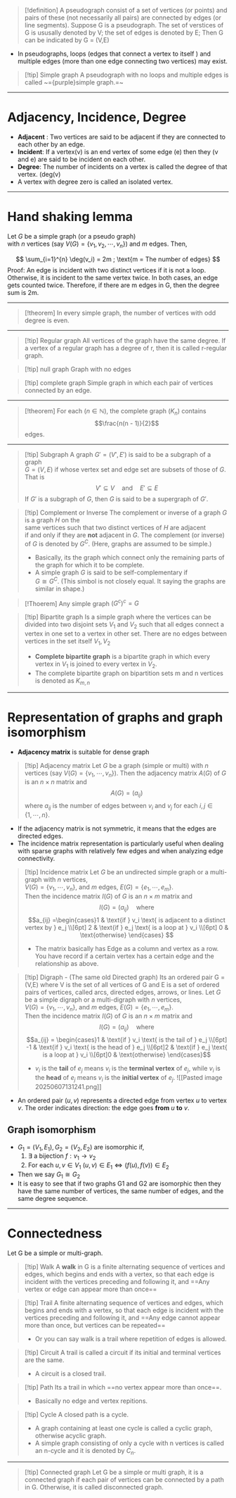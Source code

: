>[!definition]
>A pseudograph consist of a set of vertices (or points) and pairs of these (not necessarily all pairs) are connected by edges (or line segments).
>Suppose G is a pseudograph. The set of verstices of G is ususally denoted by V; the set of edges is denoted by E; Then G can be indicated by G = (V,E)

- In pseudographs, loops (edges that connect a vertex to itself ) and multiple edges (more than one edge connecting two vertices) may exist.
>[!tip] Simple graph
>A pseudograph with no loops and multiple edges is called ~={purple}simple graph.=~

---
# Adjacency, Incidence, Degree
- **Adjacent** :
	Two vertices are said to be adjacent if they are connected to each other by an edge.
-  **Incident**:
	If a vertex(v) is an end vertex of some edge (e) then they (v and e) are said to be incident on each other.
- **Degree**:
	The number of incidents on a vertex is called the degree of that  vertex. (deg(v)
- A vertex with degree zero is called an isolated vertex.
---
# Hand shaking lemma
Let $G$ be a simple graph (or a pseudo graph)  
with $n$ vertices (say $V(G) = \{v_1, v_2, \cdots, v_n\}$) and $m$ edges. Then,

$$
\sum_{i=1}^{n} \deg(v_i) = 2m ; \text{m = The number of edges}
$$
Proof:
An edge is incident with two distinct vertices if it is not a loop. Otherwise, it is incident to the same vertex twice. In both cases, an edge gets counted twice. Therefore, if there are m edges in G, then the degree sum is 2m.

---
>[!theorem]
>In every simple graph, the number of vertices with odd degree is even.

---
>[!tip] Regular graph
>All vertices of the graph have the same degree.
>If a vertex of a regular graph has a degree of r, then it is called r-regular graph.

>[!tip] null graph
>Graph with no edges

>[!tip] complete graph
>Simple graph in which each pair of vertices connected by an edge.

---
>[!theorem]
>For each $( n \in \mathbb{N} )$, the complete graph $( K_n )$ contains
>$$\frac{n(n - 1)}{2}$$
>edges.

---
>[!tip] Subgraph
>A graph $G' = (V', E')$ is said to be a subgraph of a graph  
$G = (V, E)$ if whose vertex set and edge set are subsets of those of $G$. That is$$V' \subseteq V \quad \text{and} \quad E' \subseteq E$$
If $G'$ is a subgraph of $G$, then $G$ is said to be a supergraph of $G'$.

>[!tip] Complement or Inverse
>The complement or inverse of a graph $G$ is a graph $H$ on the  
same vertices such that two distinct vertices of $H$ are adjacent  
if and only if they are **not** adjacent in $G$. The complement (or inverse)  
of $G$ is denoted by $G^C$. (Here, graphs are assumed to be simple.)
>- Basically, its the graph which connect only the remaining parts of the graph for which it to be complete.
>- A simple graph $G$ is said to be self-complementary if  
$G \cong G^C$. (This simbol is not closely equal. It saying the graphs are similar in shape.)

>[!Thoerem]
>Any simple graph $(G^{c})^{c} = G$

>[!tip] Bipartite graph
>Is a simple graph where the vertices can be divided into two disjoint sets $V_1$ and $V_2$ such that all edges connect a vertex in one set to a vertex in other set. There are no edges between vertices in the set itself $V_1, V_2$
>- **Complete bipartite graph** is a bipartite graph in which every vertex in $V_1$ is joined to every vertex in $V_2$. 
>- The complete bipartite graph on bipartition sets m and n vertices is denoted as $K_{m,n}$

---
# Representation of graphs and graph isomorphism

- **Adjacency matrix** is suitable for dense graph
>[!tip] Adjacency matrix
>Let $G$ be a graph (simple or multi) with $n$ vertices (say $V(G) = \{v_1, \cdots, v_n\}$). Then the adjacency matrix $A(G)$ of $G$ is an $n \times n$ matrix and $$A(G) = (a_{ij})$$
where $a_{ij}$ is the number of edges between $v_i$ and $v_j$ for each $i, j \in \{1, \cdots, n\}$.

- If the adjacency matrix is not symmetric, it means that the edges are directed edges.
- The incidence matrix representation is particularly useful when dealing with sparse graphs with relatively few edges and when analyzing edge connectivity.
>[!tip] Incidence matrix
>Let $G$ be an undirected simple graph or a multi-graph with $n$ vertices,  
$V(G) = \{v_1, \cdots, v_n\}$, and $m$ edges, $E(G) = \{e_1, \cdots, e_m\}$.  
Then the incidence matrix $I(G)$ of $G$ is an $n \times m$ matrix and $$I(G) = (a_{ij}) \quad \text{where}$$$$a_{ij} =\begin{cases}1 & \text{if } v_i \text{ is adjacent to a distinct vertex by } e_j \\[6pt] 2 & \text{if } e_j \text{ is a loop at } v_i \\[6pt] 0 & \text{otherwise}
\end{cases} $$
> - The matrix basically has Edge as a column and vertex as a row. You have record if a certain vertex has a certain edge and the relationship as above.

>[!tip] Digraph - (The same old Directed graph)
>Its an ordered pair G = (V,E) where V is the  set of all vertices of G and E is a set of ordered pairs of vertices, called arcs, directed edges, arrows, or lines.
>Let $G$ be a simple digraph or a multi-digraph with $n$ vertices,  
$V(G) = \{v_1, \cdots, v_n\}$, and $m$ edges, $E(G) = \{e_1, \cdots, e_m\}$.  
Then the incidence matrix $I(G)$ of $G$ is an $n \times m$ matrix and  $$
I(G) = (a_{ij}) \quad \text{where}$$$$a_{ij} = 
\begin{cases}1 & \text{if } v_i \text{ is the tail of } e_j \\[6pt]
-1 & \text{if } v_i \text{ is the head of } e_j \\[6pt]2 & \text{if } e_j \text{ is a loop at } v_i \\[6pt]0 & \text{otherwise}
\end{cases}$$
> - $v_i$ is the **tail** of $e_j$ means $v_i$ is the **terminal vertex** of $e_j$, while $v_i$ is the **head** of $e_j$ means $v_i$ is the **initial vertex** of $e_j$.
![[Pasted image 20250607131241.png]]

- An ordered pair $(u, v)$ represents a directed edge from vertex $u$ to vertex $v$. The order indicates direction: the edge goes **from** $u$ **to** $v$.

## Graph isomorphism
- $G_1 = (V_1,E_1),G_2 = (V_2,E_2)$ are isomorphic if,
	1. $\exists$ a bijection $f: v_1 \rightarrow v_2$
	2. For each $u,v \in V_1$
			$(u,v) \in E_1 \iff (f(u),f(v)) \in E_2$
- Then we say $G_1 \cong G_2$
- It is easy to see that if two graphs G1 and G2 are isomorphic then they have the same number of vertices, the same number of edges, and the same degree sequence.

---
# Connectedness

Let G be a simple or multi-graph. 
>[!tip] Walk
>A **walk** in G is a finite alternating sequence of vertices and edges, which begins and ends with a vertex, so that each edge is incident with the vertices preceding and following it, and ==Any vertex or edge can appear more than once==

>[!tip] Trail
>A finite alternating sequence of vertices and edges, which begins and ends with a vertex, so that each edge is incident with the vertices preceding and following it, and ==Any edge cannot appear more than once, but vertices can be repeated==
>- Or you can say walk is a trail where repetition of edges is allowed.

>[!tip] Circuit
>A trail is called a circuit if its initial and terminal vertices are the same.
>- A circuit is a closed trail.

>[!tip] Path
>Its a trail in which ==no vertex appear more than once==.
>- Basically no edge and vertex repitions.

>[!tip] Cycle
>A closed path is a cycle.
>- A graph containing at least one cycle is called a cyclic graph, otherwise acyclic graph.
>- A simple graph consisting of only a cycle with n vertices is called an n-cycle and it is denoted by $C_n$.

---
>[!tip] Connected graph
>Let G be a simple or multi graph, it is a connected graph if each pair of vertices can be connected by a path in G. Otherwise, it is called disconnected graph.

